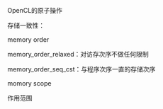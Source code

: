 OpenCL的原子操作

存储一致性：

memory order

memory_order_relaxed：对访存次序不做任何限制

memory_order_seq_cst：与程序次序一直的存储次序

momory scope

作用范围

